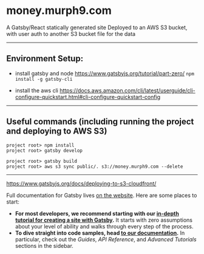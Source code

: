 # money.murph9.com

A Gatsby/React statically generated site
Deployed to an AWS S3 bucket, with user auth to another S3 bucket file for the data

---

## Environment Setup:

* install gatsby and node https://www.gatsbyjs.org/tutorial/part-zero/
`npm install -g gatsby-cli`

* install the aws cli https://docs.aws.amazon.com/cli/latest/userguide/cli-configure-quickstart.html#cli-configure-quickstart-config

---

## Useful commands (including running the project and deploying to AWS S3)
```
project root> npm install
project root> gatsby develop

project root> gatsby build
project root> aws s3 sync public/. s3://money.murph9.com --delete
```

---

https://www.gatsbyjs.org/docs/deploying-to-s3-cloudfront/

Full documentation for Gatsby lives [on the website](https://www.gatsbyjs.org/). Here are some places to start:
- **For most developers, we recommend starting with our [in-depth tutorial for creating a site with Gatsby](https://www.gatsbyjs.org/tutorial/).** It starts with zero assumptions about your level of ability and walks through every step of the process.
- **To dive straight into code samples, head [to our documentation](https://www.gatsbyjs.org/docs/).** In particular, check out the _Guides_, _API Reference_, and _Advanced Tutorials_ sections in the sidebar.
